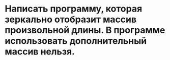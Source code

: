 # Написать программу, которая зеркально отобразит массив произвольной длины. В программе использовать дополнительный массив нельзя.
